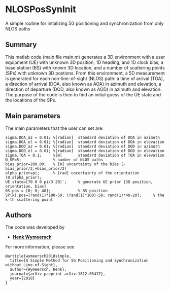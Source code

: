 # NLOSPosSynInit
A simple routine for intializing 5G positioning and synchronization from only NLOS paths

## Summary 
This matlab code (main file main.m) generates a 3D environment with a user equipment (UE) with unknown 3D position, 1D heading, and 1D clock bias, a base station (BS) with known 3D location, and a number of scattering points (SPs) with unknown 3D postions. From this environment, a 5D measurement is generated for each non-line-of-sight (NLOS) path: a time of arrival (TOA), a direction of arrival (DOA, also known as AOA) in azimuth and elevation, a direction of departure (DOD, also known as AOD) in azimuth and elevation. The purpose of the code is then to find an initial guess of the UE state and the locations of the SPs. 

## Main parameters
The main parameters that the user can set are:
```
sigma.DOA_az = 0.01; %[radian]  standard deviation of DOA in azimuth
sigma.DOA_el = 0.01; %[radian]  standard deviation of DOA in elevation
sigma.DOD_az = 0.01; %[radian]  standard deviation of DOD in azimuth
sigma.DOD_el = 0.01; %[radian]  standard deviation of DOD in elevation
sigma.TOA = 0.1;     %[m]       standard deviation of TOA in elevation
N_SP=5;              % number of NLOS paths
bias_prior=200.00;   % [m] uncertainty of the bias (-bias_prior/2,+bias_prior/2)
alpha_prior=pi;      % [rad] uncertainty of the orientation (0,alpha_prior);
UE.state=[70 0 0 pi/3 20]';     % generate UE prior [3D position, orientation, bias]
BS.pos = [0; 0; 40];            % BS position
SP(k).pos=[rand(1)*100-50; (rand(1)*100)-50; rand(1)*40-20];     % the k-th scattering point  
```

## Authors
The code was developed by 
* **[Henk Wymeersch](https://sites.google.com/site/hwymeers/)**

For more information, please see
```
@article{wymeersch2018simple,
  title={A Simple Method for 5G Positioning and Synchronization without Line-of-Sight},
  author={Wymeersch, Henk},
  journal={arXiv preprint arXiv:1812.05417},
  year={2018}
}
```
